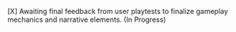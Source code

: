 [X] Awaiting final feedback from user playtests to finalize gameplay mechanics and narrative elements. (In Progress)